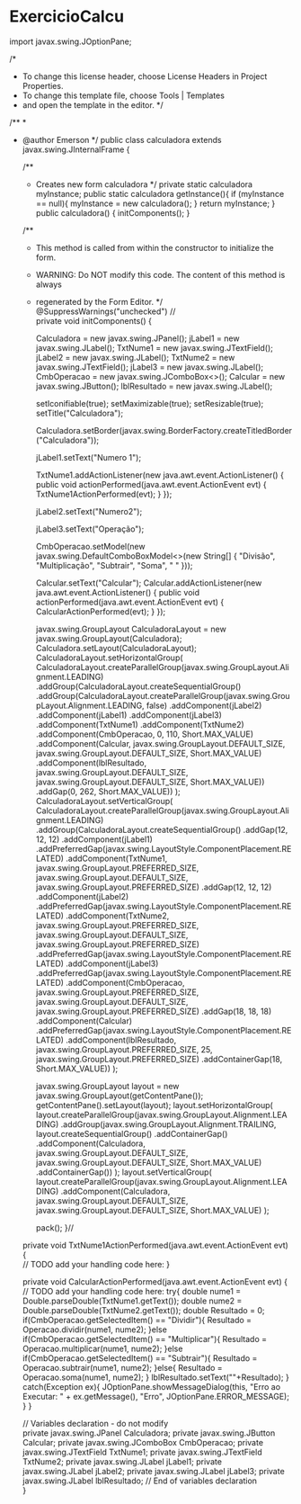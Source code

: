# ExercicioCalcu

import javax.swing.JOptionPane;

/*
 * To change this license header, choose License Headers in Project Properties.
 * To change this template file, choose Tools | Templates
 * and open the template in the editor.
 */

/**
 *
 * @author Emerson
 */
public class calculadora extends javax.swing.JInternalFrame {

    /**
     * Creates new form calculadora
     */
    private static calculadora myInstance;
    public static calculadora getInstance(){
        if (myInstance == null){
            myInstance = new calculadora();
        }
        return myInstance;
    }
    public calculadora() {
        initComponents();
    }

    /**
     * This method is called from within the constructor to initialize the form.
     * WARNING: Do NOT modify this code. The content of this method is always
     * regenerated by the Form Editor.
     */
    @SuppressWarnings("unchecked")
    // <editor-fold defaultstate="collapsed" desc="Generated Code">                          
    private void initComponents() {

        Calculadora = new javax.swing.JPanel();
        jLabel1 = new javax.swing.JLabel();
        TxtNume1 = new javax.swing.JTextField();
        jLabel2 = new javax.swing.JLabel();
        TxtNume2 = new javax.swing.JTextField();
        jLabel3 = new javax.swing.JLabel();
        CmbOperacao = new javax.swing.JComboBox<>();
        Calcular = new javax.swing.JButton();
        lblResultado = new javax.swing.JLabel();

        setIconifiable(true);
        setMaximizable(true);
        setResizable(true);
        setTitle("Calculadora");

        Calculadora.setBorder(javax.swing.BorderFactory.createTitledBorder("Calculadora"));

        jLabel1.setText("Numero 1");

        TxtNume1.addActionListener(new java.awt.event.ActionListener() {
            public void actionPerformed(java.awt.event.ActionEvent evt) {
                TxtNume1ActionPerformed(evt);
            }
        });

        jLabel2.setText("Numero2");

        jLabel3.setText("Operação");

        CmbOperacao.setModel(new javax.swing.DefaultComboBoxModel<>(new String[] { "Divisão", "Multiplicação", "Subtrair", "Soma", " " }));

        Calcular.setText("Calcular");
        Calcular.addActionListener(new java.awt.event.ActionListener() {
            public void actionPerformed(java.awt.event.ActionEvent evt) {
                CalcularActionPerformed(evt);
            }
        });

        javax.swing.GroupLayout CalculadoraLayout = new javax.swing.GroupLayout(Calculadora);
        Calculadora.setLayout(CalculadoraLayout);
        CalculadoraLayout.setHorizontalGroup(
            CalculadoraLayout.createParallelGroup(javax.swing.GroupLayout.Alignment.LEADING)
            .addGroup(CalculadoraLayout.createSequentialGroup()
                .addGroup(CalculadoraLayout.createParallelGroup(javax.swing.GroupLayout.Alignment.LEADING, false)
                    .addComponent(jLabel2)
                    .addComponent(jLabel1)
                    .addComponent(jLabel3)
                    .addComponent(TxtNume1)
                    .addComponent(TxtNume2)
                    .addComponent(CmbOperacao, 0, 110, Short.MAX_VALUE)
                    .addComponent(Calcular, javax.swing.GroupLayout.DEFAULT_SIZE, javax.swing.GroupLayout.DEFAULT_SIZE, Short.MAX_VALUE)
                    .addComponent(lblResultado, javax.swing.GroupLayout.DEFAULT_SIZE, javax.swing.GroupLayout.DEFAULT_SIZE, Short.MAX_VALUE))
                .addGap(0, 262, Short.MAX_VALUE))
        );
        CalculadoraLayout.setVerticalGroup(
            CalculadoraLayout.createParallelGroup(javax.swing.GroupLayout.Alignment.LEADING)
            .addGroup(CalculadoraLayout.createSequentialGroup()
                .addGap(12, 12, 12)
                .addComponent(jLabel1)
                .addPreferredGap(javax.swing.LayoutStyle.ComponentPlacement.RELATED)
                .addComponent(TxtNume1, javax.swing.GroupLayout.PREFERRED_SIZE, javax.swing.GroupLayout.DEFAULT_SIZE, javax.swing.GroupLayout.PREFERRED_SIZE)
                .addGap(12, 12, 12)
                .addComponent(jLabel2)
                .addPreferredGap(javax.swing.LayoutStyle.ComponentPlacement.RELATED)
                .addComponent(TxtNume2, javax.swing.GroupLayout.PREFERRED_SIZE, javax.swing.GroupLayout.DEFAULT_SIZE, javax.swing.GroupLayout.PREFERRED_SIZE)
                .addPreferredGap(javax.swing.LayoutStyle.ComponentPlacement.RELATED)
                .addComponent(jLabel3)
                .addPreferredGap(javax.swing.LayoutStyle.ComponentPlacement.RELATED)
                .addComponent(CmbOperacao, javax.swing.GroupLayout.PREFERRED_SIZE, javax.swing.GroupLayout.DEFAULT_SIZE, javax.swing.GroupLayout.PREFERRED_SIZE)
                .addGap(18, 18, 18)
                .addComponent(Calcular)
                .addPreferredGap(javax.swing.LayoutStyle.ComponentPlacement.RELATED)
                .addComponent(lblResultado, javax.swing.GroupLayout.PREFERRED_SIZE, 25, javax.swing.GroupLayout.PREFERRED_SIZE)
                .addContainerGap(18, Short.MAX_VALUE))
        );

        javax.swing.GroupLayout layout = new javax.swing.GroupLayout(getContentPane());
        getContentPane().setLayout(layout);
        layout.setHorizontalGroup(
            layout.createParallelGroup(javax.swing.GroupLayout.Alignment.LEADING)
            .addGroup(javax.swing.GroupLayout.Alignment.TRAILING, layout.createSequentialGroup()
                .addContainerGap()
                .addComponent(Calculadora, javax.swing.GroupLayout.DEFAULT_SIZE, javax.swing.GroupLayout.DEFAULT_SIZE, Short.MAX_VALUE)
                .addContainerGap())
        );
        layout.setVerticalGroup(
            layout.createParallelGroup(javax.swing.GroupLayout.Alignment.LEADING)
            .addComponent(Calculadora, javax.swing.GroupLayout.DEFAULT_SIZE, javax.swing.GroupLayout.DEFAULT_SIZE, Short.MAX_VALUE)
        );

        pack();
    }// </editor-fold>                        

    private void TxtNume1ActionPerformed(java.awt.event.ActionEvent evt) {                                         
        // TODO add your handling code here:
    }                                        

    private void CalcularActionPerformed(java.awt.event.ActionEvent evt) {                                         
        // TODO add your handling code here:
        try{
        double nume1 = Double.parseDouble(TxtNume1.getText());
        double nume2 = Double.parseDouble(TxtNume2.getText());
        double Resultado = 0;
        if(CmbOperacao.getSelectedItem() == "Dividir"){
            Resultado = Operacao.dividir(nume1, nume2);
        }else if(CmbOperacao.getSelectedItem() == "Multiplicar"){
            Resultado = Operacao.multiplicar(nume1, nume2);
        }else if(CmbOperacao.getSelectedItem() == "Subtrair"){
            Resultado = Operacao.subtrair(nume1, nume2);
        }else{
            Resultado = Operacao.soma(nume1, nume2);
        }
         lblResultado.setText(""+Resultado);
    }
     catch(Exception ex){
             JOptionPane.showMessageDialog(this, "Erro ao Executar: " + ex.getMessage(), "Erro", JOptionPane.ERROR_MESSAGE);
             }
    }                                        


    // Variables declaration - do not modify                     
    private javax.swing.JPanel Calculadora;
    private javax.swing.JButton Calcular;
    private javax.swing.JComboBox<String> CmbOperacao;
    private javax.swing.JTextField TxtNume1;
    private javax.swing.JTextField TxtNume2;
    private javax.swing.JLabel jLabel1;
    private javax.swing.JLabel jLabel2;
    private javax.swing.JLabel jLabel3;
    private javax.swing.JLabel lblResultado;
    // End of variables declaration                   
}
